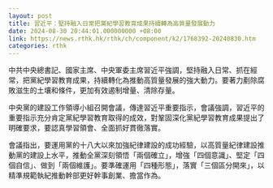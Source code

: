 ```yaml
---
layout: post
title: 習近平：堅持融入日常把黨紀學習教育成果持續轉為高質量發展動力
date: 2024-08-30 20:44:01.000000000 +08:00
link: https://news.rthk.hk/rthk/ch/component/k2/1768392-20240830.htm
categories: rthk
---
```


中共中央總書記、國家主席、中央軍委主席習近平強調，堅持融入日常、抓在經常，把黨紀學習教育成果，持續轉化為推動高質量發展的強大動力。要著力剷除腐敗滋生的土壤和條件，更加有效遏制增量、清除存量。

中央黨的建設工作領導小組召開會議，傳達習近平重要指示，會議強調，習近平的重要指示充分肯定黨紀學習教育取得的成效，對鞏固深化黨紀學習教育成果提出了明確要求，要認真學習領會、全面抓好貫徹落實。

會議指出，要運用黨的十八大以來加強紀律建設的成功經驗，以高質量紀律建設推動黨的建設上水平，推動全黨深刻領悟「兩個確立」，增強「四個意識」、堅定「四個自信」、做到「兩個維護」。要準確運用「四種形態」，落實「三個區分開來」，以精準規範執紀推動幹部更好幹事創業、擔當作為。
